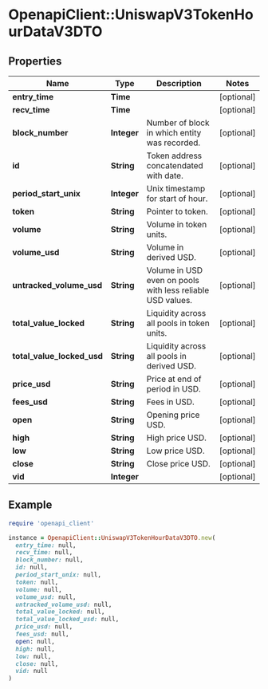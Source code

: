 # OpenapiClient::UniswapV3TokenHourDataV3DTO

## Properties

| Name | Type | Description | Notes |
| ---- | ---- | ----------- | ----- |
| **entry_time** | **Time** |  | [optional] |
| **recv_time** | **Time** |  | [optional] |
| **block_number** | **Integer** | Number of block in which entity was recorded. | [optional] |
| **id** | **String** | Token address concatendated with date. | [optional] |
| **period_start_unix** | **Integer** | Unix timestamp for start of hour. | [optional] |
| **token** | **String** | Pointer to token. | [optional] |
| **volume** | **String** | Volume in token units. | [optional] |
| **volume_usd** | **String** | Volume in derived USD. | [optional] |
| **untracked_volume_usd** | **String** | Volume in USD even on pools with less reliable USD values. | [optional] |
| **total_value_locked** | **String** | Liquidity across all pools in token units. | [optional] |
| **total_value_locked_usd** | **String** | Liquidity across all pools in derived USD. | [optional] |
| **price_usd** | **String** | Price at end of period in USD. | [optional] |
| **fees_usd** | **String** | Fees in USD. | [optional] |
| **open** | **String** | Opening price USD. | [optional] |
| **high** | **String** | High price USD. | [optional] |
| **low** | **String** | Low price USD. | [optional] |
| **close** | **String** | Close price USD. | [optional] |
| **vid** | **Integer** |  | [optional] |

## Example

```ruby
require 'openapi_client'

instance = OpenapiClient::UniswapV3TokenHourDataV3DTO.new(
  entry_time: null,
  recv_time: null,
  block_number: null,
  id: null,
  period_start_unix: null,
  token: null,
  volume: null,
  volume_usd: null,
  untracked_volume_usd: null,
  total_value_locked: null,
  total_value_locked_usd: null,
  price_usd: null,
  fees_usd: null,
  open: null,
  high: null,
  low: null,
  close: null,
  vid: null
)
```

